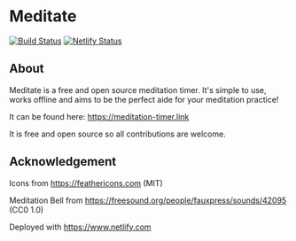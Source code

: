 # Meditate

[![Build Status](https://travis-ci.org/benji6/meditation-timer.svg?branch=master)](https://travis-ci.org/benji6/meditation-timer)
[![Netlify Status](https://api.netlify.com/api/v1/badges/5b4f1df4-5a74-43ed-b198-30a81de24eb5/deploy-status)](https://app.netlify.com/sites/meditation-timer/deploys)

## About

Meditate is a free and open source meditation timer. It's simple to use, works offline and aims to be the perfect aide for your meditation practice!

It can be found here: https://meditation-timer.link

It is free and open source so all contributions are welcome.

## Acknowledgement

Icons from https://feathericons.com (MIT)

Meditation Bell from https://freesound.org/people/fauxpress/sounds/42095 (CC0 1.0)

Deployed with https://www.netlify.com
